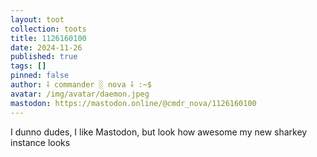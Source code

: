 ```yaml
---
layout: toot
collection: toots
title: 1126160100
date: 2024-11-26
published: true
tags: []
pinned: false
author: ⸸ commander ░ nova ⸸ :~$
avatar: /img/avatar/daemon.jpeg
mastodon: https://mastodon.online/@cmdr_nova/1126160100
---
```


I dunno dudes, I like Mastodon, but look how awesome my new sharkey instance looks
